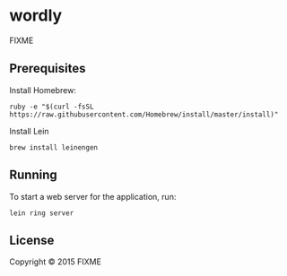 # wordly

FIXME

## Prerequisites

Install Homebrew:

    ruby -e "$(curl -fsSL https://raw.githubusercontent.com/Homebrew/install/master/install)"

Install Lein

    brew install leinengen

## Running

To start a web server for the application, run:

    lein ring server

## License

Copyright © 2015 FIXME
